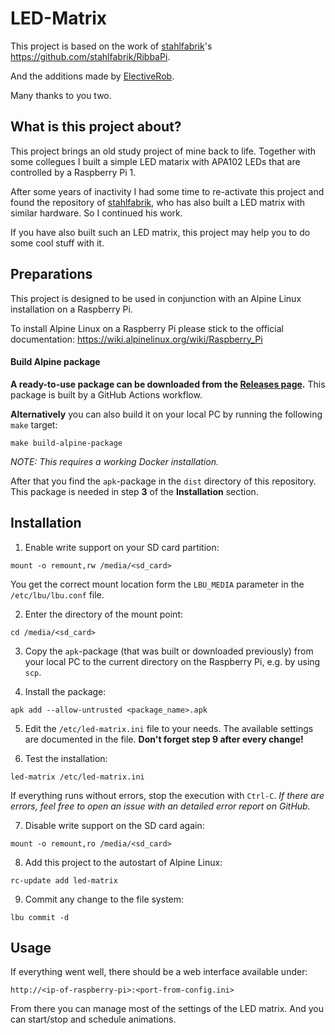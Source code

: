 # LED-Matrix

This project is based on the work of [stahlfabrik](https://github.com/stahlfabrik)'s https://github.com/stahlfabrik/RibbaPi.

And the additions made by [ElectiveRob](https://github.com/ElectiveRob).

Many thanks to you two.



## What is this project about?
This project brings an old study project of mine back to life. Together with some collegues I built a simple LED matarix with APA102 LEDs that are controlled by a Raspberry Pi 1.

After some years of inactivity I had some time to re-activate this project and found the repository of [stahlfabrik](https://github.com/stahlfabrik), who has also built a LED matrix with similar hardware. So I continued his work.

If you have also built such an LED matrix, this project may help you to do some cool stuff with it.



## Preparations
This project is designed to be used in conjunction with an Alpine Linux installation on a Raspberry Pi.

To install Alpine Linux on a Raspberry Pi please stick to the official documentation: https://wiki.alpinelinux.org/wiki/Raspberry_Pi


#### Build Alpine package
**A ready-to-use package can be downloaded from the [Releases page](https://github.com/mammo0/LED-Matrix/releases).** This package is built by a GitHub Actions workflow.

**Alternatively** you can also build it on your local PC by running the following `make` target:

```shell
make build-alpine-package
```

*NOTE: This requires a working Docker installation.*

After that you find the `apk`-package in the `dist` directory of this repository. This package is needed in step **3** of the **Installation** section.



## Installation
1. Enable write support on your SD card partition:
```shell
mount -o remount,rw /media/<sd_card>
```
You get the correct mount location form the `LBU_MEDIA` parameter in the `/etc/lbu/lbu.conf` file.

2. Enter the directory of the mount point:
```shell
cd /media/<sd_card>
```

3. Copy the `apk`-package (that was built or downloaded previously) from your local PC to the current directory on the Raspberry Pi, e.g. by using `scp`.

4. Install the package:
```shell
apk add --allow-untrusted <package_name>.apk
```

5. Edit the `/etc/led-matrix.ini` file to your needs. The available settings are documented in the file. **Don't forget step 9 after every change!**

6. Test the installation:
```shell
led-matrix /etc/led-matrix.ini
```
If everything runs without errors, stop the execution with `Ctrl-C`. *If there are errors, feel free to open an issue with an detailed error report on GitHub.*

7. Disable write support on the SD card again:
```shell
mount -o remount,ro /media/<sd_card>
```

8. Add this project to the autostart of Alpine Linux:
```shell
rc-update add led-matrix
```

9. Commit any change to the file system:
```shell
lbu commit -d
```


## Usage
If everything went well, there should be a web interface available under:

```
http://<ip-of-raspberry-pi>:<port-from-config.ini>
```

From there you can manage most of the settings of the LED matrix. And you can start/stop and schedule animations.
